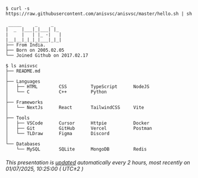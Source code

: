 ```console
$ curl -s https://raw.githubusercontent.com/anisvsc/anisvsc/master/hello.sh | sh

 _____     _     _   
|  _  |___|_|___| |_ 
|     |   | |_ -|   |
|__|__|_|_|_|___|_|_|
├── From India.
├── Born on 2005.02.05
└── Joined Github on 2017.02.17

$ ls anisvsc
├── README.md
│
├── Languages
│   ├── HTML        CSS         TypeScript      NodeJS
│   └── C           C++         Python
│
├── Frameworks
│   └── NextJs      React       TailwindCSS     Vite
│
├── Tools
│   ├── VSCode      Cursor      Httpie          Docker
│   ├── Git         GitHub      Vercel          Postman
│   └── TLDraw      Figma       Discord
│
└── Databases
    └── MySQL       SQLite      MongoDB         Redis
```
###### This presentation is [updated](https://github.com/anisvsc/anisvsc) automatically every 2 hours, most recently on 01/07/2025, 10:25:00 ( UTC±2 )